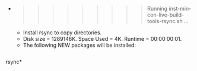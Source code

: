 * >>>>>>>>> Running inst-min-con-live-build-tools-rsync.sh ...
  * Install rsync to copy directories.
  * Disk size = 1289148K. Space Used = 4K. Runtime = 00:00:00:01.
  * The following NEW packages will be installed:
  ```bash
rsync*
  ```
